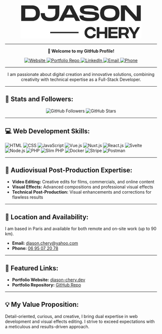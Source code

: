 <p align="center">
  <img src="https://raw.githubusercontent.com/Djason16/djason-cv/master/app/public/images/main_logo_dark.png" alt="Djason Chery Logo" width="400" />
</p>

---

<p align="center">
  <strong>👋 Welcome to my GitHub Profile!</strong>
</p>

<p align="center">
  <a href="https://djason-chery.dev/" target="_blank">
    <img src="https://img.shields.io/badge/Website-%236c63ff?style=for-the-badge&logo=medium&logoColor=white" alt="Website" />
  </a>
  <a href="https://github.com/Djason16/djason-cv" target="_blank">
    <img src="https://img.shields.io/badge/Portfolio%20Repo-%23f0f5f9?style=for-the-badge&logo=github&logoColor=black" alt="Portfolio Repo" />
  </a>
  <a href="https://www.linkedin.com/in/djason-chery-3b87702b4/" target="_blank">
    <img src="https://img.shields.io/badge/LinkedIn-%230077b5?style=for-the-badge&logo=linkedin&logoColor=white" alt="LinkedIn" />
  </a>
  <a href="mailto:djason.chery@yahoo.com">
    <img src="https://img.shields.io/badge/Email-%23D14836?style=for-the-badge&logo=gmail&logoColor=white" alt="Email" />
  </a>
  <a href="tel:+33695072078">
    <img src="https://img.shields.io/badge/Call%20Me-%2352616b?style=for-the-badge&logo=phone&logoColor=white" alt="Phone" />
  </a>
</p>

---

<p align="center">
  I am passionate about digital creation and innovative solutions, combining creativity with technical expertise as a Full-Stack Developer.
</p>

---

## 🌟 Stats and Followers:

<p align="center">
  <img src="https://img.shields.io/github/followers/Djason16?style=social" alt="GitHub Followers" />
  <img src="https://img.shields.io/github/stars/Djason16?style=social" alt="GitHub Stars" />
</p>

---

## 💻 Web Development Skills:

<p>
  <img src="https://img.shields.io/badge/HTML-%23E34F26?style=for-the-badge&logo=html5&logoColor=white" alt="HTML" />
  <img src="https://img.shields.io/badge/CSS-%231572B6?style=for-the-badge&logo=css3&logoColor=white" alt="CSS" />
  <img src="https://img.shields.io/badge/JavaScript-%23F7DF1E?style=for-the-badge&logo=javascript&logoColor=black" alt="JavaScript" />
  <img src="https://img.shields.io/badge/Vue.js-%234FC08D?style=for-the-badge&logo=vue.js&logoColor=white" alt="Vue.js" />
  <img src="https://img.shields.io/badge/Nuxt.js-%2300C58E?style=for-the-badge&logo=nuxt.js&logoColor=white" alt="Nuxt.js" />
  <img src="https://img.shields.io/badge/React-%2361DAFB?style=for-the-badge&logo=react&logoColor=black" alt="React.js" />
  <img src="https://img.shields.io/badge/Svelte-%23FF3E00?style=for-the-badge&logo=svelte&logoColor=white" alt="Svelte" />
  <img src="https://img.shields.io/badge/Node.js-%23339933?style=for-the-badge&logo=node.js&logoColor=white" alt="Node.js" />
  <img src="https://img.shields.io/badge/PHP-%23777BB4?style=for-the-badge&logo=php&logoColor=white" alt="PHP" />
  <img src="https://img.shields.io/badge/Slim%20PHP-%230070B6?style=for-the-badge&logo=php&logoColor=white" alt="Slim PHP" />
  <img src="https://img.shields.io/badge/Docker-%232496ED?style=for-the-badge&logo=docker&logoColor=white" alt="Docker" />
  <img src="https://img.shields.io/badge/Stripe-%236C63FF?style=for-the-badge&logo=stripe&logoColor=white" alt="Stripe" />
  <img src="https://img.shields.io/badge/Postman-%23FF6C37?style=for-the-badge&logo=postman&logoColor=white" alt="Postman" />
</p>

---

## 🎥 Audiovisual Post-Production Expertise:

- **Video Editing:** Creative edits for films, commercials, and online content  
- **Visual Effects:** Advanced compositions and professional visual effects  
- **Technical Post-Production:** Visual enhancements and corrections for flawless results  

---

## 📍 Location and Availability:

I am based in Paris and available for both remote and on-site work (up to 90 km).

- **Email:** [djason.chery@yahoo.com](mailto:djason.chery@yahoo.com)  
- **Phone:** [06 95 07 20 78](tel:+33695072078)  

---

## 📂 Featured Links:

- **Portfolio Website:** [djason-chery.dev](https://djason-chery.dev/)  
- **Portfolio Repository:** [GitHub Repo](https://github.com/Djason16/djason-cv)  

---

## 💡 My Value Proposition:

Detail-oriented, curious, and creative, I bring dual expertise in web development and visual effects editing. I strive to exceed expectations with a meticulous and results-driven approach.
